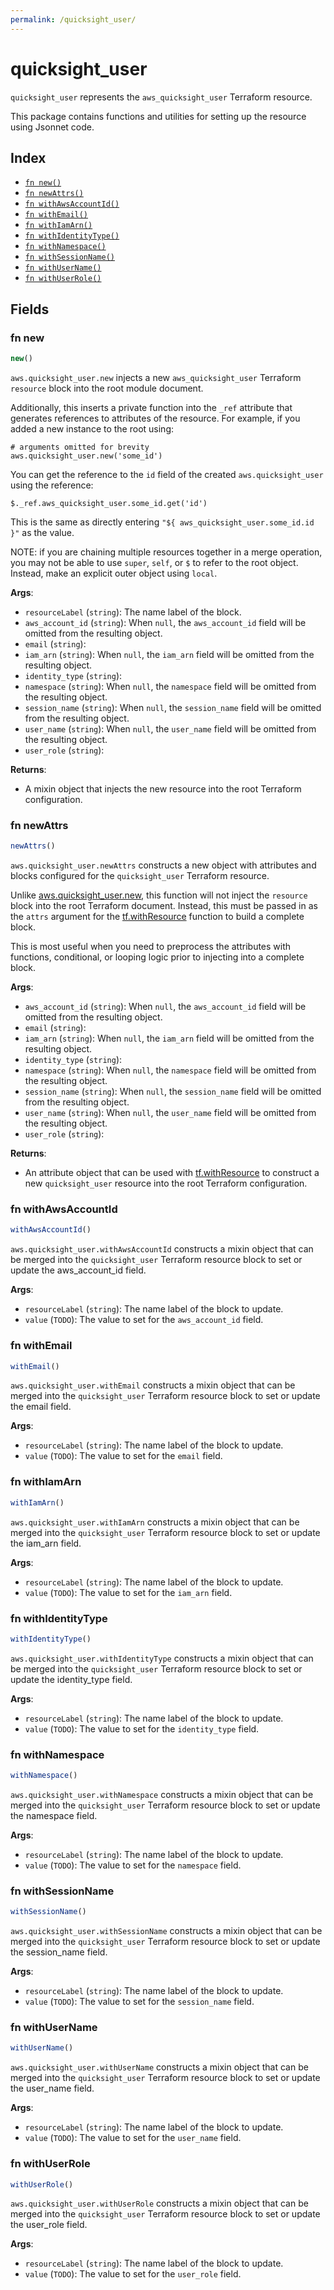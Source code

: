 ```yaml
---
permalink: /quicksight_user/
---
```


# quicksight_user

`quicksight_user` represents the `aws_quicksight_user` Terraform resource.



This package contains functions and utilities for setting up the resource using Jsonnet code.


## Index

* [`fn new()`](#fn-new)
* [`fn newAttrs()`](#fn-newattrs)
* [`fn withAwsAccountId()`](#fn-withawsaccountid)
* [`fn withEmail()`](#fn-withemail)
* [`fn withIamArn()`](#fn-withiamarn)
* [`fn withIdentityType()`](#fn-withidentitytype)
* [`fn withNamespace()`](#fn-withnamespace)
* [`fn withSessionName()`](#fn-withsessionname)
* [`fn withUserName()`](#fn-withusername)
* [`fn withUserRole()`](#fn-withuserrole)

## Fields

### fn new

```ts
new()
```


`aws.quicksight_user.new` injects a new `aws_quicksight_user` Terraform `resource`
block into the root module document.

Additionally, this inserts a private function into the `_ref` attribute that generates references to attributes of the
resource. For example, if you added a new instance to the root using:

    # arguments omitted for brevity
    aws.quicksight_user.new('some_id')

You can get the reference to the `id` field of the created `aws.quicksight_user` using the reference:

    $._ref.aws_quicksight_user.some_id.get('id')

This is the same as directly entering `"${ aws_quicksight_user.some_id.id }"` as the value.

NOTE: if you are chaining multiple resources together in a merge operation, you may not be able to use `super`, `self`,
or `$` to refer to the root object. Instead, make an explicit outer object using `local`.

**Args**:
  - `resourceLabel` (`string`): The name label of the block.
  - `aws_account_id` (`string`):  When `null`, the `aws_account_id` field will be omitted from the resulting object.
  - `email` (`string`): 
  - `iam_arn` (`string`):  When `null`, the `iam_arn` field will be omitted from the resulting object.
  - `identity_type` (`string`): 
  - `namespace` (`string`):  When `null`, the `namespace` field will be omitted from the resulting object.
  - `session_name` (`string`):  When `null`, the `session_name` field will be omitted from the resulting object.
  - `user_name` (`string`):  When `null`, the `user_name` field will be omitted from the resulting object.
  - `user_role` (`string`): 

**Returns**:
- A mixin object that injects the new resource into the root Terraform configuration.


### fn newAttrs

```ts
newAttrs()
```


`aws.quicksight_user.newAttrs` constructs a new object with attributes and blocks configured for the `quicksight_user`
Terraform resource.

Unlike [aws.quicksight_user.new](#fn-quicksightusernew), this function will not inject the `resource`
block into the root Terraform document. Instead, this must be passed in as the `attrs` argument for the
[tf.withResource](https://github.com/tf-libsonnet/core/tree/main/docs#fn-withresource) function to build a complete block.

This is most useful when you need to preprocess the attributes with functions, conditional, or looping logic prior to
injecting into a complete block.

**Args**:
  - `aws_account_id` (`string`):  When `null`, the `aws_account_id` field will be omitted from the resulting object.
  - `email` (`string`): 
  - `iam_arn` (`string`):  When `null`, the `iam_arn` field will be omitted from the resulting object.
  - `identity_type` (`string`): 
  - `namespace` (`string`):  When `null`, the `namespace` field will be omitted from the resulting object.
  - `session_name` (`string`):  When `null`, the `session_name` field will be omitted from the resulting object.
  - `user_name` (`string`):  When `null`, the `user_name` field will be omitted from the resulting object.
  - `user_role` (`string`): 

**Returns**:
  - An attribute object that can be used with [tf.withResource](https://github.com/tf-libsonnet/core/tree/main/docs#fn-withresource) to construct a new `quicksight_user` resource into the root Terraform configuration.


### fn withAwsAccountId

```ts
withAwsAccountId()
```

`aws.quicksight_user.withAwsAccountId` constructs a mixin object that can be merged into the `quicksight_user`
Terraform resource block to set or update the aws_account_id field.



**Args**:
  - `resourceLabel` (`string`): The name label of the block to update.
  - `value` (`TODO`): The value to set for the `aws_account_id` field.


### fn withEmail

```ts
withEmail()
```

`aws.quicksight_user.withEmail` constructs a mixin object that can be merged into the `quicksight_user`
Terraform resource block to set or update the email field.



**Args**:
  - `resourceLabel` (`string`): The name label of the block to update.
  - `value` (`TODO`): The value to set for the `email` field.


### fn withIamArn

```ts
withIamArn()
```

`aws.quicksight_user.withIamArn` constructs a mixin object that can be merged into the `quicksight_user`
Terraform resource block to set or update the iam_arn field.



**Args**:
  - `resourceLabel` (`string`): The name label of the block to update.
  - `value` (`TODO`): The value to set for the `iam_arn` field.


### fn withIdentityType

```ts
withIdentityType()
```

`aws.quicksight_user.withIdentityType` constructs a mixin object that can be merged into the `quicksight_user`
Terraform resource block to set or update the identity_type field.



**Args**:
  - `resourceLabel` (`string`): The name label of the block to update.
  - `value` (`TODO`): The value to set for the `identity_type` field.


### fn withNamespace

```ts
withNamespace()
```

`aws.quicksight_user.withNamespace` constructs a mixin object that can be merged into the `quicksight_user`
Terraform resource block to set or update the namespace field.



**Args**:
  - `resourceLabel` (`string`): The name label of the block to update.
  - `value` (`TODO`): The value to set for the `namespace` field.


### fn withSessionName

```ts
withSessionName()
```

`aws.quicksight_user.withSessionName` constructs a mixin object that can be merged into the `quicksight_user`
Terraform resource block to set or update the session_name field.



**Args**:
  - `resourceLabel` (`string`): The name label of the block to update.
  - `value` (`TODO`): The value to set for the `session_name` field.


### fn withUserName

```ts
withUserName()
```

`aws.quicksight_user.withUserName` constructs a mixin object that can be merged into the `quicksight_user`
Terraform resource block to set or update the user_name field.



**Args**:
  - `resourceLabel` (`string`): The name label of the block to update.
  - `value` (`TODO`): The value to set for the `user_name` field.


### fn withUserRole

```ts
withUserRole()
```

`aws.quicksight_user.withUserRole` constructs a mixin object that can be merged into the `quicksight_user`
Terraform resource block to set or update the user_role field.



**Args**:
  - `resourceLabel` (`string`): The name label of the block to update.
  - `value` (`TODO`): The value to set for the `user_role` field.

